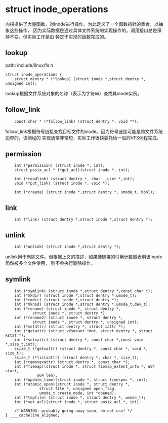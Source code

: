 struct inode_operations
========================================

内核提供了大量函数，对inode进行操作。为此定义了一个函数指针的集合，以抽象这些操作，
因为实际数据是通过具体文件系统的实现操作的。调用接口总是保持不变，但实际工作是由
特定于实现的函数完成的。

lookup
----------------------------------------

path: include/linux/fs.h
```
struct inode_operations {
    struct dentry * (*lookup) (struct inode *,struct dentry *, unsigned int);
```

lookup根据文件系统对象的名称（表示为字符串）查找其inode实例。

follow_link
----------------------------------------

```
    const char * (*follow_link) (struct dentry *, void **);
```

follow_link根据符号链接查找目标文件的inode。因为符号链接可能是跨文件系统边界的，该例程的
实现通常非常短，实际工作很快委托给一般的VFS例程完成。

permission
----------------------------------------

```
    int (*permission) (struct inode *, int);
    struct posix_acl * (*get_acl)(struct inode *, int);

    int (*readlink) (struct dentry *, char __user *,int);
    void (*put_link) (struct inode *, void *);

    int (*create) (struct inode *,struct dentry *, umode_t, bool);
```

link
----------------------------------------

```
    int (*link) (struct dentry *,struct inode *,struct dentry *);
```

unlink
----------------------------------------

```
    int (*unlink) (struct inode *,struct dentry *);
```

unlink用于删除文件。但根据上文的描述，如果硬链接的引用计数器表明该inode仍然被多个文件使用，
则不会执行删除操作。

symlink
----------------------------------------

```
    int (*symlink) (struct inode *,struct dentry *,const char *);
    int (*mkdir) (struct inode *,struct dentry *,umode_t);
    int (*rmdir) (struct inode *,struct dentry *);
    int (*mknod) (struct inode *,struct dentry *,umode_t,dev_t);
    int (*rename) (struct inode *, struct dentry *,
            struct inode *, struct dentry *);
    int (*rename2) (struct inode *, struct dentry *,
            struct inode *, struct dentry *, unsigned int);
    int (*setattr) (struct dentry *, struct iattr *);
    int (*getattr) (struct vfsmount *mnt, struct dentry *, struct kstat *);
    int (*setxattr) (struct dentry *, const char *,const void *,size_t,int);
    ssize_t (*getxattr) (struct dentry *, const char *, void *, size_t);
    ssize_t (*listxattr) (struct dentry *, char *, size_t);
    int (*removexattr) (struct dentry *, const char *);
    int (*fiemap)(struct inode *, struct fiemap_extent_info *, u64 start,
              u64 len);
    int (*update_time)(struct inode *, struct timespec *, int);
    int (*atomic_open)(struct inode *, struct dentry *,
               struct file *, unsigned open_flag,
               umode_t create_mode, int *opened);
    int (*tmpfile) (struct inode *, struct dentry *, umode_t);
    int (*set_acl)(struct inode *, struct posix_acl *, int);

    /* WARNING: probably going away soon, do not use! */
} ____cacheline_aligned;
```
